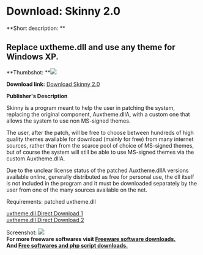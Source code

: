 # Download: Skinny 2.0

**Short description: **

## Replace uxtheme.dll and use any theme for Windows XP.

  
**Thumbshot: **![](http://www.freewarefiles.com/screenshot/skinny20_md.gif)   
  
**Download link:** [Download Skinny 2.0](http://freesoftwares.boysofts.com/Skinny_program_24028.html)  
  

**Publisher's Description**  
  

Skinny is a program meant to help the user in patching the system, replacing
the original component, Auxtheme.dllA, with a custom one that allows the
system to use non MS-signed themes.

The user, after the patch, will be free to choose between hundreds of high
quality themes available for download (mainly for free) from many internet
sources, rather than from the scarce pool of choice of MS-signed themes, but
of course the system will still be able to use MS-signed themes via the custom
Auxtheme.dllA.

Due to the unclear license status of the patched Auxtheme.dllA versions
available online, generally distributed as free for personal use, the dll
itself is not included in the program and it must be downloaded separately by
the user from one of the many sources available on the net.

Requirements: patched uxtheme.dll

[uxtheme.dll Direct Download
1](http://www.freewarefiles.com/files/UxThemePack.zip)  
[uxtheme.dll Direct Download
2](http://206.217.205.73/~dlfreeht/files/UxThemePack.zip)

  
  
Screenshot: ![](http://www.freewarefiles.com/screenshot/skinny20.gif)  
**For more freeware softwares visit [Freeware software downloads.](http://freesoftwares.boysofts.com/)**   
**And [Free softwares and php script downloads.](http://www.boysofts.com/)**

